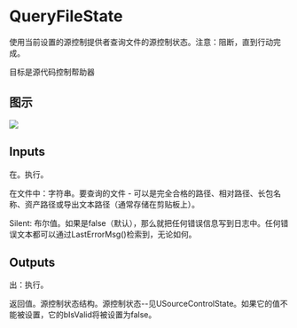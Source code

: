 # QueryFileState

使用当前设置的源控制提供者查询文件的源控制状态。注意：阻断，直到行动完成。

目标是源代码控制帮助器

## 图示

![]($-20221218-18501705.png)

## Inputs

在。执行。

在文件中：字符串。要查询的文件 - 可以是完全合格的路径、相对路径、长包名称、资产路径或导出文本路径（通常存储在剪贴板上）。

Silent: 布尔值。如果是false（默认），那么就把任何错误信息写到日志中。任何错误文本都可以通过LastErrorMsg()检索到，无论如何。

## Outputs

出：执行。

返回值。源控制状态结构。源控制状态--见USourceControlState。如果它的值不能被设置，它的bIsValid将被设置为false。